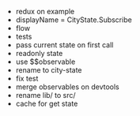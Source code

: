 - redux on example
- displayName = CityState.Subscribe
- flow
- tests
- pass current state on first call
- readonly state
- use $$observable
- rename to city-state
- fix test
- merge observables on devtools
- rename lib/ to src/
- cache for get state
